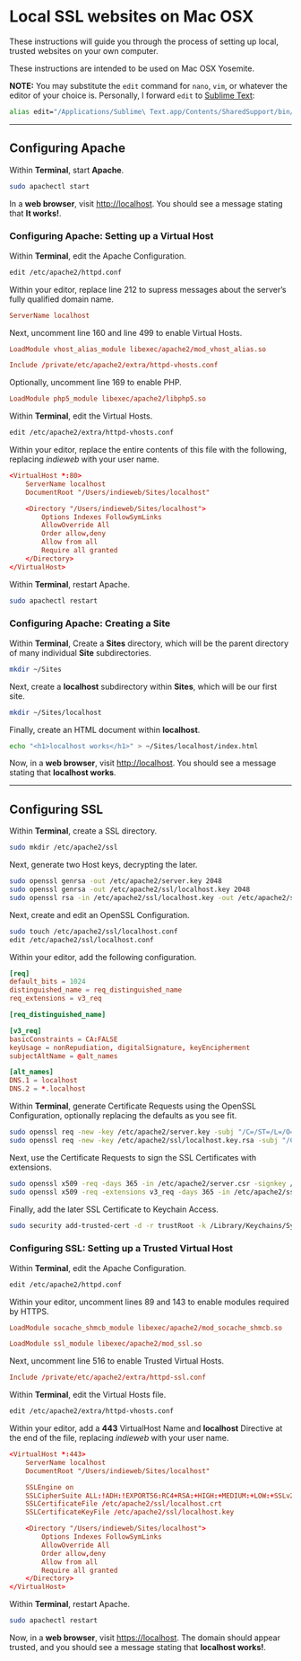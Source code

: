 # Local SSL websites on Mac OSX

These instructions will guide you through the process of setting up local, trusted websites on your own computer.

These instructions are intended to be used on Mac OSX Yosemite.

**NOTE:** You may substitute the `edit` command for `nano`, `vim`, or whatever the editor of your choice is. Personally, I forward `edit` to [Sublime Text](http://www.sublimetext.com):

```sh
alias edit="/Applications/Sublime\ Text.app/Contents/SharedSupport/bin/subl"
```

---

## Configuring Apache

Within **Terminal**, start **Apache**.
```sh
sudo apachectl start
```

In a **web browser**, visit [http://localhost](http://localhost). You should see a message stating that **It works!**.

### Configuring Apache: Setting up a Virtual Host

Within **Terminal**, edit the Apache Configuration.
```sh
edit /etc/apache2/httpd.conf
```

Within your editor, replace line 212 to supress messages about the server’s fully qualified domain name.
```conf
ServerName localhost
```

Next, uncomment line 160 and line 499 to enable Virtual Hosts.
```conf
LoadModule vhost_alias_module libexec/apache2/mod_vhost_alias.so
```

```conf
Include /private/etc/apache2/extra/httpd-vhosts.conf
```

Optionally, uncomment line 169 to enable PHP.
```conf
LoadModule php5_module libexec/apache2/libphp5.so
```

Within **Terminal**, edit the Virtual Hosts.
```sh
edit /etc/apache2/extra/httpd-vhosts.conf
```

Within your editor, replace the entire contents of this file with the following, replacing *indieweb* with your user name.
```conf
<VirtualHost *:80>
    ServerName localhost
    DocumentRoot "/Users/indieweb/Sites/localhost"

    <Directory "/Users/indieweb/Sites/localhost">
        Options Indexes FollowSymLinks
        AllowOverride All
        Order allow,deny
        Allow from all
        Require all granted
    </Directory>
</VirtualHost>
```

Within **Terminal**, restart Apache.
```sh
sudo apachectl restart
```

### Configuring Apache: Creating a Site

Within **Terminal**, Create a **Sites** directory, which will be the parent directory of many individual **Site** subdirectories.
```sh
mkdir ~/Sites
```

Next, create a **localhost** subdirectory within **Sites**, which will be our first site.
```sh
mkdir ~/Sites/localhost
```

Finally, create an HTML document within **localhost**.
```sh
echo "<h1>localhost works</h1>" > ~/Sites/localhost/index.html
```

Now, in a **web browser**, visit [http://localhost](http://localhost). You should see a message stating that **localhost works**.

---

## Configuring SSL

Within **Terminal**, create a SSL directory.
```sh
sudo mkdir /etc/apache2/ssl
```

Next, generate two Host keys, decrypting the later.
```sh
sudo openssl genrsa -out /etc/apache2/server.key 2048
sudo openssl genrsa -out /etc/apache2/ssl/localhost.key 2048
sudo openssl rsa -in /etc/apache2/ssl/localhost.key -out /etc/apache2/ssl/localhost.key.rsa
```



Next, create and edit an OpenSSL Configuration.
```sh
sudo touch /etc/apache2/ssl/localhost.conf
edit /etc/apache2/ssl/localhost.conf
```

Within your editor, add the following configuration. 
```conf
[req]
default_bits = 1024
distinguished_name = req_distinguished_name
req_extensions = v3_req

[req_distinguished_name]

[v3_req]
basicConstraints = CA:FALSE
keyUsage = nonRepudiation, digitalSignature, keyEncipherment
subjectAltName = @alt_names

[alt_names]
DNS.1 = localhost
DNS.2 = *.localhost
```

Within **Terminal**, generate Certificate Requests using the OpenSSL Configuration, optionally replacing the defaults as you see fit.
```sh
sudo openssl req -new -key /etc/apache2/server.key -subj "/C=/ST=/L=/O=/CN=/emailAddress=/" -out /etc/apache2/server.csr
sudo openssl req -new -key /etc/apache2/ssl/localhost.key.rsa -subj "/C=US/ST=California/L=Orange/O=IndieWebCamp/CN=localhost/" -out /etc/apache2/ssl/localhost.csr -config /etc/apache2/ssl/localhost.conf
```

Next, use the Certificate Requests to sign the SSL Certificates with extensions.
```sh
sudo openssl x509 -req -days 365 -in /etc/apache2/server.csr -signkey /etc/apache2/server.key -out /etc/apache2/server.crt
sudo openssl x509 -req -extensions v3_req -days 365 -in /etc/apache2/ssl/localhost.csr -signkey /etc/apache2/ssl/localhost.key.rsa -out /etc/apache2/ssl/localhost.crt -extfile /etc/apache2/ssl/localhost.conf
```

Finally, add the later SSL Certificate to Keychain Access.
```sh
sudo security add-trusted-cert -d -r trustRoot -k /Library/Keychains/System.keychain /etc/apache2/ssl/localhost.crt
```

### Configuring SSL: Setting up a Trusted Virtual Host

Within **Terminal**, edit the Apache Configuration.
```sh
edit /etc/apache2/httpd.conf
```

Within your editor, uncomment lines 89 and 143 to enable modules required by HTTPS.
```conf
LoadModule socache_shmcb_module libexec/apache2/mod_socache_shmcb.so
```

```conf
LoadModule ssl_module libexec/apache2/mod_ssl.so
```

Next, uncomment line 516 to enable Trusted Virtual Hosts.
```conf
Include /private/etc/apache2/extra/httpd-ssl.conf
```

Within **Terminal**, edit the Virtual Hosts file.
```sh
edit /etc/apache2/extra/httpd-vhosts.conf
```

Within your editor, add a **443** VirtualHost Name and **localhost** <VirtualHost> Directive at the end of the file, replacing *indieweb* with your user name.
```conf
<VirtualHost *:443>
    ServerName localhost
    DocumentRoot "/Users/indieweb/Sites/localhost"

    SSLEngine on
    SSLCipherSuite ALL:!ADH:!EXPORT56:RC4+RSA:+HIGH:+MEDIUM:+LOW:+SSLv2:+EXP:+eNULL
    SSLCertificateFile /etc/apache2/ssl/localhost.crt
    SSLCertificateKeyFile /etc/apache2/ssl/localhost.key

    <Directory "/Users/indieweb/Sites/localhost">
        Options Indexes FollowSymLinks
        AllowOverride All
        Order allow,deny
        Allow from all
        Require all granted
    </Directory>
</VirtualHost>
```

Within **Terminal**, restart Apache.
```sh
sudo apachectl restart
```

Now, in a **web browser**, visit [https://localhost](https://localhost). The domain should appear trusted, and you should see a message stating that **localhost works!**.
